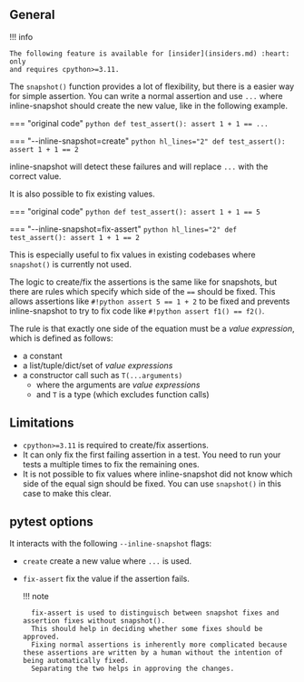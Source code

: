 ## General


!!! info

    The following feature is available for [insider](insiders.md) :heart: only
    and requires cpython>=3.11.


The `snapshot()` function provides a lot of flexibility, but there is a easier way for simple assertion.
You can write a normal assertion and use `...` where inline-snapshot should create the new value, like in the following example.

=== "original code"
    <!-- inline-snapshot: requires_assert first_block outcome-failed=1 outcome-errors=1 -->
    ``` python
    def test_assert():
        assert 1 + 1 == ...
    ```

=== "--inline-snapshot=create"
    <!-- inline-snapshot: create requires_assert outcome-failed=1 outcome-errors=1 -->
    ``` python hl_lines="2"
    def test_assert():
        assert 1 + 1 == 2
    ```

inline-snapshot will detect these failures and will replace `...` with the correct value.

It is also possible to fix existing values.

=== "original code"
    <!-- inline-snapshot: requires_assert first_block outcome-failed=1 outcome-errors=1 -->
    ``` python
    def test_assert():
        assert 1 + 1 == 5
    ```

=== "--inline-snapshot=fix-assert"
    <!-- inline-snapshot: requires_assert outcome-passed=1 -->
    ``` python hl_lines="2"
    def test_assert():
        assert 1 + 1 == 2
    ```

This is especially useful to fix values in existing codebases where `snapshot()` is currently not used.

The logic to create/fix the assertions is the same like for snapshots, but there are rules which specify which side of the `==` should be fixed.
This allows assertions like `#!python assert 5 == 1 + 2` to be fixed and prevents inline-snapshot to try to fix code like `#!python assert f1() == f2()`.

The rule is that exactly one side of the equation must be a *value expression*, which is defined as follows:

* a constant
* a list/tuple/dict/set of *value expressions*
* a constructor call such as `T(...arguments)`
    * where the arguments are *value expressions*
    * and `T` is a type (which excludes function calls)



## Limitations

* `cpython>=3.11` is required to create/fix assertions.
* It can only fix the first failing assertion in a test.
  You need to run your tests a multiple times to fix the remaining ones.
* It is not possible to fix values where inline-snapshot did not know which side of the equal sign should be fixed.
  You can use `snapshot()` in this case to make this clear.



## pytest options

It interacts with the following `--inline-snapshot` flags:

- `create` create a new value where `...` is used.
- `fix-assert` fix the value if the assertion fails.

    !!! note

        fix-assert is used to distinguisch between snapshot fixes and assertion fixes without snapshot().
        This should help in deciding whether some fixes should be approved.
        Fixing normal assertions is inherently more complicated because these assertions are written by a human without the intention of being automatically fixed.
        Separating the two helps in approving the changes.
